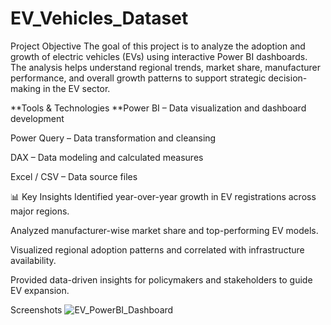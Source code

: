 # EV_Vehicles_Dataset
Project Objective
The goal of this project is to analyze the adoption and growth of electric vehicles (EVs) using interactive Power BI dashboards. The analysis helps understand regional trends, market share, manufacturer performance, and overall growth patterns to support strategic decision-making in the EV sector.

**Tools & Technologies
**Power BI – Data visualization and dashboard development

Power Query – Data transformation and cleansing

DAX – Data modeling and calculated measures

Excel / CSV – Data source files

📊 Key Insights
Identified year-over-year growth in EV registrations across major regions.

Analyzed manufacturer-wise market share and top-performing EV models.

Visualized regional adoption patterns and correlated with infrastructure availability.

Provided data-driven insights for policymakers and stakeholders to guide EV expansion.

Screenshots
![EV_PowerBI_Dashboard](https://github.com/user-attachments/assets/c3f15d95-587e-4a24-8e42-106547b78298)
